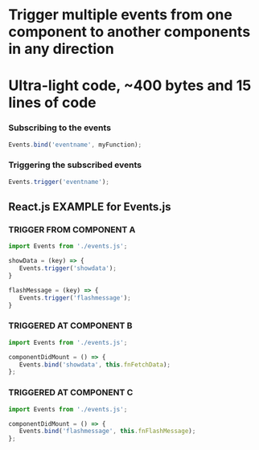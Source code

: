 
# Trigger multiple events from one component to another components in any direction
# Ultra-light code, ~400 bytes and 15 lines of code

### Subscribing to the events
```js
Events.bind('eventname', myFunction);
```

### Triggering the subscribed events
```js
Events.trigger('eventname');
```


 
## React.js EXAMPLE for Events.js

### TRIGGER FROM COMPONENT A

```js
import Events from './events.js';

showData = (key) => {
   Events.trigger('showdata');
}

flashMessage = (key) => {
   Events.trigger('flashmessage');
}
```

### TRIGGERED AT COMPONENT B

```js
import Events from './events.js';

componentDidMount = () => {
   Events.bind('showdata', this.fnFetchData);
};
```

### TRIGGERED AT COMPONENT C

```js
import Events from './events.js';

componentDidMount = () => {
   Events.bind('flashmessage', this.fnFlashMessage);
};
```
